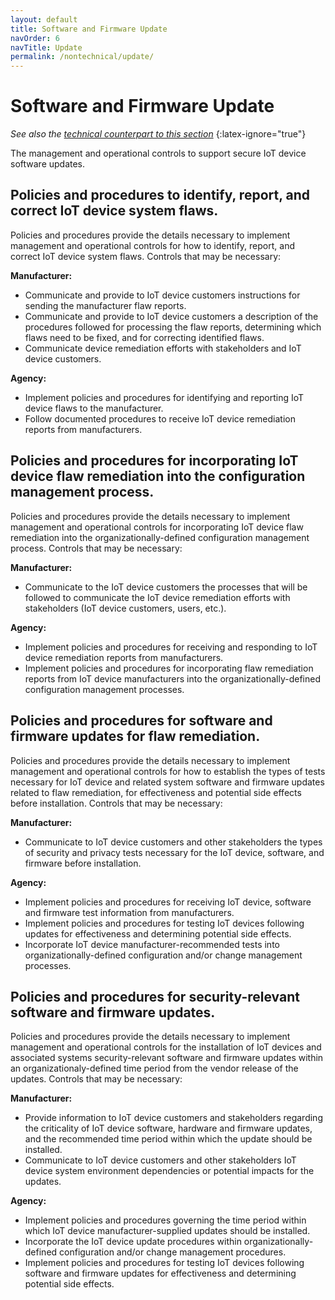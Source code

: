 ```yaml
---
layout: default
title: Software and Firmware Update
navOrder: 6
navTitle: Update
permalink: /nontechnical/update/
---
```


# Software and Firmware Update

_See also the [technical counterpart to this section](../_8259-Catalog/update.md)_
{:latex-ignore="true"}

The management and operational controls to support secure IoT device software updates. 

## Policies and procedures to identify, report, and correct IoT device system flaws.

Policies and procedures provide the details necessary to implement management and operational controls for how to identify, report, and correct IoT device system flaws. Controls that may be necessary:

**Manufacturer:**

- Communicate and provide to IoT device customers instructions for sending the manufacturer flaw reports.
- Communicate and provide to IoT device customers a description of the procedures followed for processing the flaw reports, determining which flaws need to be fixed, and for correcting identified flaws.
- Communicate device remediation efforts with stakeholders and IoT device customers.

**Agency:**

- Implement policies and procedures for identifying and reporting IoT device flaws to the manufacturer.
- Follow documented procedures to receive IoT device remediation reports from manufacturers.

## Policies and procedures for incorporating IoT device flaw remediation into the configuration management process.

Policies and procedures provide the details necessary to implement management and operational controls for incorporating IoT device flaw remediation into the organizationally-defined configuration management process. Controls that may be necessary:

**Manufacturer:**

- Communicate to the IoT device customers the processes that will be followed to communicate the IoT device remediation efforts with stakeholders (IoT device customers, users, etc.).

**Agency:**

- Implement policies and procedures for receiving and responding to IoT device remediation reports from manufacturers.
- Implement policies and procedures for incorporating flaw remediation reports from IoT device manufacturers into the organizationally-defined configuration management processes.

## Policies and procedures for software and firmware updates for flaw remediation.

Policies and procedures provide the details necessary to implement management and operational controls for how to establish the types of tests necessary for IoT device and related system software and firmware updates related to flaw remediation, for effectiveness and potential side effects before installation. Controls that may be necessary:

**Manufacturer:**

- Communicate to IoT device customers and other stakeholders the types of security and privacy tests necessary for the IoT device, software, and firmware before installation.

**Agency:**

- Implement policies and procedures for receiving IoT device, software and firmware test information from manufacturers.
- Implement policies and procedures for testing IoT devices following updates for effectiveness and determining potential side effects.
- Incorporate IoT device manufacturer-recommended tests into organizationally-defined configuration and/or change management processes.

## Policies and procedures for security-relevant software and firmware updates.

Policies and procedures provide the details necessary to implement management and operational controls for the installation of IoT devices and associated systems security-relevant software and firmware updates within an organizationaly-defined time period from the vendor release of the updates. Controls that may be necessary:

**Manufacturer:**

- Provide information to IoT device customers and stakeholders regarding the criticality of IoT device software, hardware and firmware updates, and the recommended time period within which the update should be installed.
- Communicate to IoT device customers and other stakeholders IoT device system environment dependencies or potential impacts for the updates.

**Agency:**

- Implement policies and procedures governing the time period within which IoT device manufacturer-supplied updates should be installed.
- Incorporate the IoT device update procedures within organizationally-defined configuration and/or change management procedures.
- Implement policies and procedures for testing IoT devices following software and firmware updates for effectiveness and determining potential side effects.
